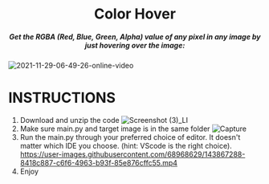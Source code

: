 <H1 align="center">
    Color Hover
</H1>

<H5 align="center">
    Get the RGBA (Red, Blue, Green, Alpha) value of any pixel in any image by just hovering over the image:
</H5>



![2021-11-29-06-49-26-online-video](https://user-images.githubusercontent.com/68968629/143863898-559a9ed6-744a-4826-a9dd-74e9bbaef7a4.gif)



# INSTRUCTIONS

1. Download and unzip the code
![Screenshot (3)_LI](https://user-images.githubusercontent.com/68968629/143865600-5ca0219c-3b04-4a3a-b106-cf9e65d008f3.jpg)
2. Make sure main.py and target image is in the same folder
![Capture](https://user-images.githubusercontent.com/68968629/143866358-92da08f7-d04e-4062-a657-4f4d8bf63160.PNG)
4. Run the main.py through your preferred choice of editor. It doesn't matter which IDE you choose. (hint: VScode is the right choice).
https://user-images.githubusercontent.com/68968629/143867288-8418c887-c6f6-4963-b93f-85e876cffc55.mp4
5. Enjoy




